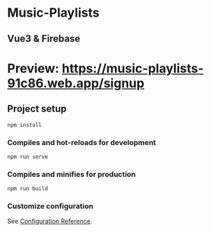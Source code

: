 # Music-Playlists
## Vue3 & Firebase
# Preview: https://music-playlists-91c86.web.app/signup

## Project setup
```
npm install
```

### Compiles and hot-reloads for development
```
npm run serve
```

### Compiles and minifies for production
```
npm run build
```

### Customize configuration
See [Configuration Reference](https://cli.vuejs.org/config/).
